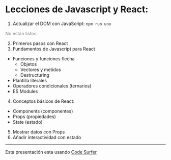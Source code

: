 # Lecciones de Javascript y React:

1. Actualizar el DOM con JavaScript: `npm run uno`

<p style="color: grey">No están listos:</p>

2. Primeros pasos con React
3. Fundamentos de Javascript para React
  - Funciones y funciones flecha
	- Objetos
	- Vectores y metidos
	- Destructuring
  - Plantilla literales
  - Operadores condicionales (ternarios)
  - ES Modules
4. Conceptos básicos de React:
  - Components (componentes)
  - Props (propiedades)
  - State (estado)
5. Mostrar datos con Props
6. Añadir interactividad con estado

---
Esta presentación esta usando [Code Surfer](https://github.com/pomber/code-surfer)
